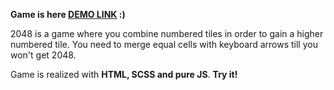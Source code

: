**Game is here [DEMO LINK](https://amahalias.github.io/game_2048/) :)**

2048 is a game where you combine numbered tiles in order to gain a higher numbered tile.
You need to merge equal cells with keyboard arrows till you won't get 2048.

Game is realized with **HTML, SCSS and pure JS**.
**Try it!**
